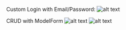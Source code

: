 Custom Login with Email/Password: 
![alt text](https://i.ibb.co/7vvGJP2/Screen-Shot-2020-02-15-at-9-13-26-PM.png "Logo Title Text 1")


CRUD with ModelForm 
![alt text](https://i.ibb.co/xgGdd6F/Screen-Shot-2020-02-15-at-9-13-35-PM.png "Index")
![alt text](https://i.ibb.co/StDhWVV/Screen-Shot-2020-02-15-at-9-13-48-PM.png "Add")